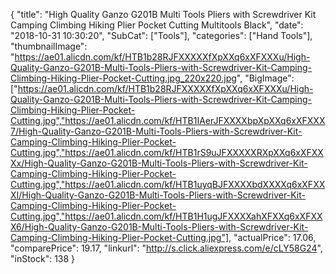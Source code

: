 {
	"title": "High Quality Ganzo G201B Multi Tools Pliers with Screwdriver Kit Camping Climbing Hiking Plier Pocket Cutting Multitools Black",
	"date": "2018-10-31 10:30:20",
	"SubCat": ["Tools"],
	"categories": ["Hand Tools"],
	"thumbnailImage": "https://ae01.alicdn.com/kf/HTB1b28RJFXXXXXfXpXXq6xXFXXXu/High-Quality-Ganzo-G201B-Multi-Tools-Pliers-with-Screwdriver-Kit-Camping-Climbing-Hiking-Plier-Pocket-Cutting.jpg_220x220.jpg",
	"BigImage": ["https://ae01.alicdn.com/kf/HTB1b28RJFXXXXXfXpXXq6xXFXXXu/High-Quality-Ganzo-G201B-Multi-Tools-Pliers-with-Screwdriver-Kit-Camping-Climbing-Hiking-Plier-Pocket-Cutting.jpg","https://ae01.alicdn.com/kf/HTB1IAerJFXXXXbpXpXXq6xXFXXX7/High-Quality-Ganzo-G201B-Multi-Tools-Pliers-with-Screwdriver-Kit-Camping-Climbing-Hiking-Plier-Pocket-Cutting.jpg","https://ae01.alicdn.com/kf/HTB1rS9uJFXXXXXRXpXXq6xXFXXXx/High-Quality-Ganzo-G201B-Multi-Tools-Pliers-with-Screwdriver-Kit-Camping-Climbing-Hiking-Plier-Pocket-Cutting.jpg","https://ae01.alicdn.com/kf/HTB1uyqBJFXXXXbdXXXXq6xXFXXXI/High-Quality-Ganzo-G201B-Multi-Tools-Pliers-with-Screwdriver-Kit-Camping-Climbing-Hiking-Plier-Pocket-Cutting.jpg","https://ae01.alicdn.com/kf/HTB1H1ugJFXXXXahXFXXq6xXFXXX6/High-Quality-Ganzo-G201B-Multi-Tools-Pliers-with-Screwdriver-Kit-Camping-Climbing-Hiking-Plier-Pocket-Cutting.jpg"],
	"actualPrice": 17.06,
	"comparePrice": 19.17,
	"linkurl": "http://s.click.aliexpress.com/e/cLY58G24",
	"inStock": 138
}
